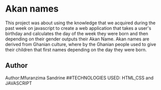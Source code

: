 # Akan names
This project was about using the knowledge that we acquired during the past week on javascript to create a web application that takes a user's birthday and calculates the day of the week they were born and then depending on their gender outputs their Akan Name. Akan names are derived from Ghanian culture, where by the Ghanian people used to give their children that first names depending on the day they were born.
## Author
Author:Mfuranzima Sandrine
##TECHNOLOGIES USED:
HTML,CSS and JAVASCRIPT

